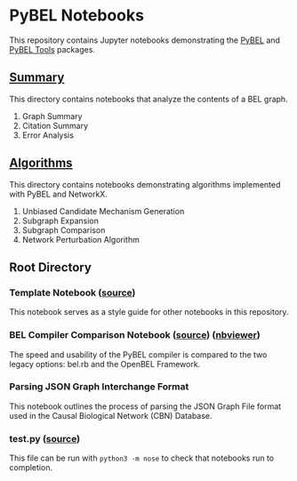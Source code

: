 # PyBEL Notebooks

This repository contains Jupyter notebooks demonstrating the [PyBEL](https://github.com/pybel/pybel) and 
[PyBEL Tools](https://github.com/pybel/pybel-tools) packages.

## [Summary](https://github.com/pybel/pybel-notebooks/tree/master/summary)

This directory contains notebooks that analyze the contents of a BEL graph.

1. Graph Summary
2. Citation Summary
3. Error Analysis

## [Algorithms](https://github.com/pybel/pybel-notebooks/tree/master/algorithms)

This directory contains notebooks demonstrating algorithms implemented with PyBEL and NetworkX.

1. Unbiased Candidate Mechanism Generation
2. Subgraph Expansion
3. Subgraph Comparison
4. Network Perturbation Algorithm

## Root Directory

### Template Notebook ([source](https://github.com/pybel/pybel-notebooks/blob/master/Template.ipynb))

This notebook serves as a style guide for other notebooks in this repository.

### BEL Compiler Comparison Notebook ([source](https://github.com/pybel/pybel-notebooks/blob/master/BEL%20Compiler%20Comparison.ipynb)\) ([nbviewer](http://nbviewer.jupyter.org/github/pybel/pybel-notebooks/blob/master/BEL%20Compiler%20Comparison.ipynb)\)
	
The speed and usability of the PyBEL compiler is compared to the two legacy options: bel.rb and the OpenBEL Framework.

### Parsing JSON Graph Interchange Format

This notebook outlines the process of parsing the JSON Graph File format used in the Causal Biological Network (CBN) Database. 

### test.py ([source](https://github.com/pybel/pybel-notebooks/blob/master/test.py))

This file can be run with `python3 -m nose` to check that notebooks run to completion.

